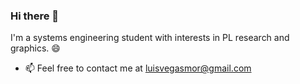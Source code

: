 ### Hi there 👋
I'm a systems engineering student with interests in PL research and graphics. 😄
- 📫 Feel free to contact me at luisvegasmor@gmail.com
<!--
**bluretrece/bluretrece** is a ✨ _special_ ✨ repository because its `README.md` (this file) appears on your GitHub profile.

Here are some ideas to get you started:

- 🔭 I’m currently working on ...
- 🌱 I’m currently learning ...
- 👯 I’m looking to collaborate on ...
- 🤔 I’m looking for help with ...
- 💬 Ask me about ...

- 😄 Pronouns: ...
- ⚡ Fun fact: ...
-->
